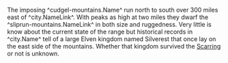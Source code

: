 The imposing ^cudgel-mountains.Name^ run north to south over 300 miles east of ^city.NameLink^. With peaks as high at two miles they dwarf the ^sliprun-mountains.NameLink^ in both size and ruggedness. Very little is know about the current state of the range but historical records in ^city.Name^ tell of a large Elven kingdom named Silverest that once lay on the east side of the mountains. Whether that kingdom survived the [Scarring](./scarred-world.md) or not is unknown.